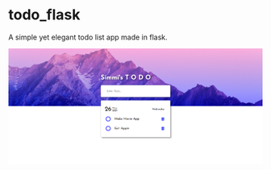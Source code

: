 # todo_flask
A simple yet elegant  todo list app made in flask.

![Alt text](/screen.png?raw=true "Optional Title")
